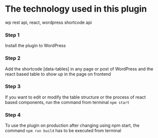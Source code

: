 # The technology used in this plugin

wp rest api, react, wordpress shortcode api

### Step 1

Install the plugin to WordPress

### Step 2

Add the shortcode [data-tables] in any page or post of WordPress and the react based table to show up in the page on frontend

### Step 3

If you want to edit or modify the table structure or the process of react based components, 
run the command from terminal `npm start`

### Step 4

To use the plugin on production after changing using npm start, the command `npm run build` has to be executed from terminal 
